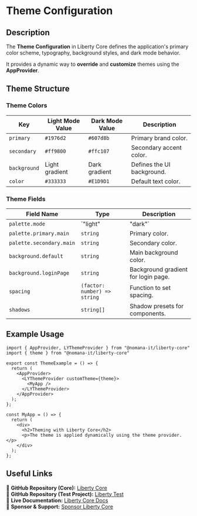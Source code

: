 # Theme Configuration

## Description
The **Theme Configuration** in Liberty Core defines the application's primary color scheme, typography, background styles, and dark mode behavior.

It provides a dynamic way to **override** and **customize** themes using the **AppProvider**.

## Theme Structure

### Theme Colors
| Key         | Light Mode Value | Dark Mode Value | Description |
|------------|----------------|----------------|-------------|
| `primary` | `#1976d2`  | `#607d8b`  | Primary brand color. |
| `secondary` | `#ff9800`  | `#ffc107`  | Secondary accent color. |
| `background` | Light gradient | Dark gradient | Defines the UI background. |
| `color` | `#333333`  | `#E1D9D1`  | Default text color. |

### Theme Fields
| Field Name       | Type    | Description |
|-----------------|--------|-------------|
| `palette.mode` | `"light" | "dark"` | Determines the color scheme. |
| `palette.primary.main` | `string` | Primary color. |
| `palette.secondary.main` | `string` | Secondary color. |
| `background.default` | `string` | Main background color. |
| `background.loginPage` | `string` | Background gradient for login page. |
| `spacing` | `(factor: number) => string` | Function to set spacing. |
| `shadows` | `string[]` | Shadow presets for components. |

## Example Usage
```tsx
import { AppProvider, LYThemeProvider } from "@nomana-it/liberty-core"
import { theme } from "@nomana-it/liberty-core"

export const ThemeExample = () => {
  return (
    <AppProvider>
      <LYThemeProvider customTheme={theme}>
        <MyApp />
      </LYThemeProvider>
    </AppProvider>
  );
};

const MyApp = () => {
  return (
    <div>
      <h2>Theming with Liberty Core</h2>
      <p>The theme is applied dynamically using the theme provider.</p>
    </div>
  );
};
```

## Useful Links
🔗 **GitHub Repository (Core):** [Liberty Core](https://github.com/fblettner/liberty-core/)  
🔗 **GitHub Repository (Test Project):** [Liberty Test](https://github.com/fblettner/liberty-test/)  
📖 **Live Documentation:** [Liberty Core Docs](https://docs.nomana-it.fr/liberty-core/)  
💖 **Sponsor & Support:** [Sponsor Liberty Core](https://github.com/sponsors/fblettner)  
